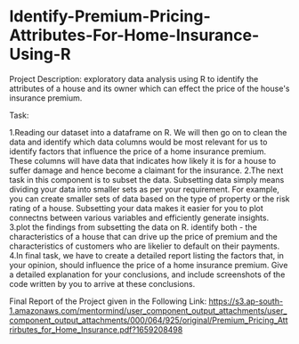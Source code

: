 # Identify-Premium-Pricing-Attributes-For-Home-Insurance-Using-R

Project Description: exploratory data analysis using R to identify the attributes of a house and its owner which can effect the price of the house's insurance premium.

Task:

1.Reading our dataset into a dataframe on R. We will then go on to clean the data and identify which data columns would be most relevant for us to identify factors that influence the price of a home insurance premium. These columns will have data that indicates how likely it is for a house to suffer damage and hence become a claimant for the insurance. 
2.The next task in this component is to subset the data. Subsetting data simply means dividing your data into smaller sets as per your requirement. For example, you can create smaller sets of data based on the type of property or the risk rating of a house. Subsetting your data makes it easier for you to plot connectns between various variables and efficiently generate insights.
3.plot the findings from subsetting the data on R. identify both - the characteristics of a house that can drive up the price of premium and the characteristics of customers who are likelier to default on their payments.
4.In final task, we have to create a detailed report listing the factors that, in your opinion, should influence the price of a home insurance premium. Give a detailed explanation for your conclusions, and include screenshots of the code written by you to arrive at these conclusions.

Final Report of the Project given in the Following Link:
https://s3.ap-south-1.amazonaws.com/mentormind/user_component_output_attachments/user_component_output_attachments/000/064/925/original/Premium_Pricing_Attrirbutes_for_Home_Insurance.pdf?1659208498
